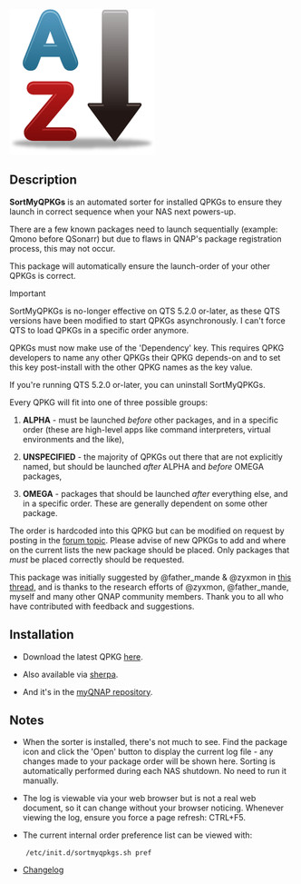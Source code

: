 ![icon](images/sort-my-qpkgs.original.png)

## Description

**SortMyQPKGs** is an automated sorter for installed QPKGs to ensure they launch in correct sequence when your NAS next powers-up.

There are a few known packages need to launch sequentially (example: Qmono before QSonarr) but due to flaws in QNAP's package registration process, this may not occur.

This package will automatically ensure the launch-order of your other QPKGs is correct.

> [!IMPORTANT]
> SortMyQPKGs is no-longer effective on QTS 5.2.0 or-later, as these QTS versions have been modified to start QPKGs asynchronously. I can't force QTS to load QPKGs in a specific order anymore.
>
> QPKGs must now make use of the 'Dependency' key. This requires QPKG developers to name any other QPKGs their QPKG depends-on and to set this key post-install with the other QPKG names as the key value.
>
> If you're running QTS 5.2.0 or-later, you can uninstall SortMyQPKGs.

Every QPKG will fit into one of three possible groups:

1. **ALPHA** - must be launched *before* other packages, and in a specific order (these are high-level apps like command interpreters, virtual environments and the like),

2. **UNSPECIFIED** - the majority of QPKGs out there that are not explicitly named, but should be launched *after* ALPHA and *before* OMEGA packages,

3. **OMEGA** - packages that should be launched *after* everything else, and in a specific order. These are generally dependent on some other package.

The order is hardcoded into this QPKG but can be modified on request by posting in the [forum topic](https://forum.qnap.com/viewtopic.php?f=320&t=133132). Please advise of new QPKGs to add and where on the current lists the new package should be placed. Only packages that *must* be placed correctly should be requested.

This package was initially suggested by @father_mande & @zyxmon in [this thread](https://forum.qnap.com/viewtopic.php?f=351&t=130320), and is thanks to the research efforts of @zyxmon, @father_mande, myself and many other QNAP community members. Thank you to all who have contributed with feedback and suggestions.

## Installation

- Download the latest QPKG [here](https://github.com/OneCDOnly/SortMyQPKGs/releases/latest).

- Also available via [sherpa](https://github.com/OneCDOnly/sherpa).

- And it's in the [myQNAP repository](https://www.myqnap.org/product/sortmyqpkgs).

## Notes

- When the sorter is installed, there's not much to see. Find the package icon and click the 'Open' button to display the current log file - any changes made to your package order will be shown here. Sorting is automatically performed during each NAS shutdown. No need to run it manually.

- The log is viewable via your web browser but is not a real web document, so it can change without your browser noticing. Whenever viewing the log, ensure you force a page refresh: CTRL+F5.

- The current internal order preference list can be viewed with:

```
    /etc/init.d/sortmyqpkgs.sh pref
```

- [Changelog](changelog.txt)
